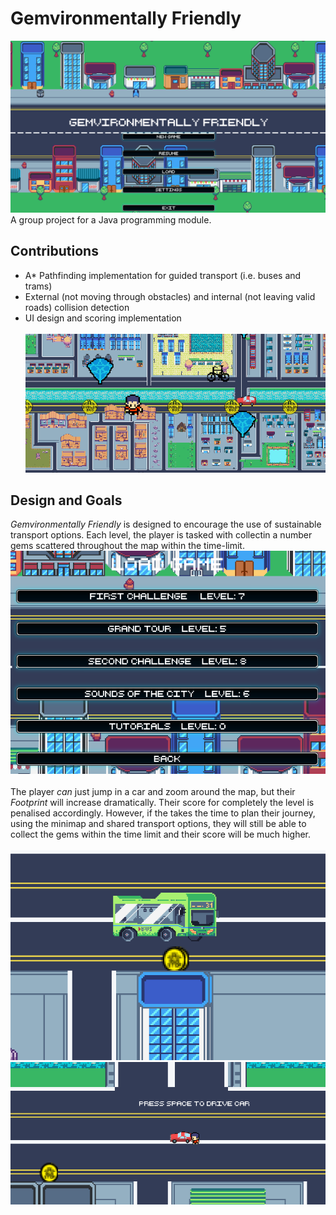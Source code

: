 # Gemvironmentally Friendly
![Gemvironmentally Friendly Title Screen](/screenshots_gem/title_screen.png)
A group project for a Java programming module.
## Contributions
- A* Pathfinding implementation for guided transport (i.e. buses and trams)
- External (not moving through obstacles) and internal (not leaving valid roads) collision detection
- UI design and scoring implementation <br></br>
![Gemvironmentally Friendly Title Screen](/screenshots_gem/mini_map.png)
## Design and Goals
_Gemvironmentally Friendly_ is designed to encourage the use of sustainable transport options. Each level, the player is tasked with collectin a number gems scattered throughout the map within the time-limit.
![Gemvironmentally Friendly Title Screen](/screenshots_gem/load_game.png)<br></br>
The player _can_ just jump in a car and zoom around the map, but their _Footprint_ will increase dramatically. Their score for completely the level is penalised accordingly. 
However, if the takes the time to plan their journey, using the minimap and shared transport options, they will still be able to collect the gems within the time limit and their score will be much higher. <br></br>
![Gemvironmentally Friendly Title Screen](/screenshots_gem/bus.png)
![Gemvironmentally Friendly Title Screen](/screenshots_gem/space_to_drive.png)
